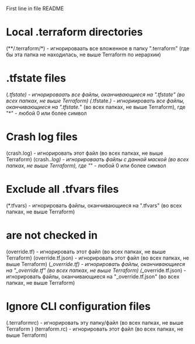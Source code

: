 First line in file README

# Local .terraform directories
(**/.terraform/*) - игнорироваать все вложенное в папку ".terraform" (где бы эта папка не находилась, не выше Terraform по иерархии) 

# .tfstate files
(*.tfstate) - игнорироваать все файлы, оканчивающиеся на ".tfstate" (во всех папках, не выше Terraform)
(*.tfstate.*) - игнориировать все файлы, оканчивающиеся на ".tfstate.*" (во всех папках, не выше Terraform), где "*" - любой 0 или более символ

# Crash log files
(crash.log) - игнорировать этот файл (во всех папках, не выше Terraform)
(crash.*.log) - игнорироваать файлы с данной маской (во всех папках, не выше Terraform), где "*" - любой 0 или более символ

# Exclude all .tfvars files
(*.tfvars) - игнорировать файлы, оканчивающиеся на ".tfvars" (во всех папках, не выше Terraform)

# are not checked in
(override.tf) - игнорировать этот файл (во всех папках, не выше Terraform)
(override.tf.json) - игнорировать этот файл (во всех папках, не выше Terraform)
(*_override.tf) - игнорировать файлы, оканчивающиеся на "_override.tf" (во всех папках, не выше Terraform)
(*_override.tf.json) - игнорировать файлы, оканчивающиеся на "_override.tf.json" (во всех папках, не выше Terraform)

# Ignore CLI configuration files
(.terraformrc) - игнорировать эту папку/файл (во всех папках, не выше Terraform ) 
(terraform.rc) - игнорировать этот файл (во всех папках, не выше Terraform)
